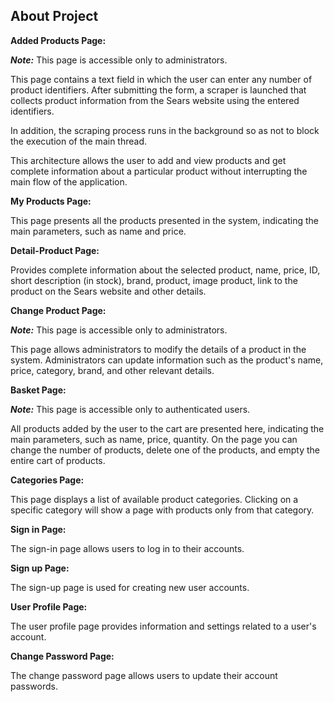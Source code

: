 ## About Project

**Added Products Page:**

***Note:*** This page is accessible only to administrators.

This page contains a text field in which the user can enter any number of product identifiers. After submitting the
form, a scraper is launched that collects product information from the Sears website using the entered identifiers.

In addition, the scraping process runs in the background so as not to block the execution of the main thread.

This architecture allows the user to add and view products and get complete information about a particular product
without interrupting the main flow of the application.

**My Products Page:**

This page presents all the products presented in the system, indicating the main parameters, such as name and price.

**Detail-Product Page:**

Provides complete information about the selected product, name, price, ID, short description (in stock), brand, product,
image product, link to the product on the Sears website and other details.

**Change Product Page:**

***Note:*** This page is accessible only to administrators.

This page allows administrators to modify the details of a product in the system. Administrators can update information
such as the product's name, price, category, brand, and other relevant details.

**Basket Page:**

***Note:***  This page is accessible only to authenticated users.

All products added by the user to the cart are presented here, indicating the main parameters, such as name, price,
quantity. On the page you can change the number of products, delete one of the products, and empty the entire cart of
products.

**Categories Page:**

This page displays a list of available product categories. Clicking on a specific category will show a page with
products only from that category.

**Sign in Page:**

The sign-in page allows users to log in to their accounts.

**Sign up Page:**

The sign-up page is used for creating new user accounts.

**User Profile Page:**

The user profile page provides information and settings related to a user's account.

**Change Password Page:**

The change password page allows users to update their account passwords.